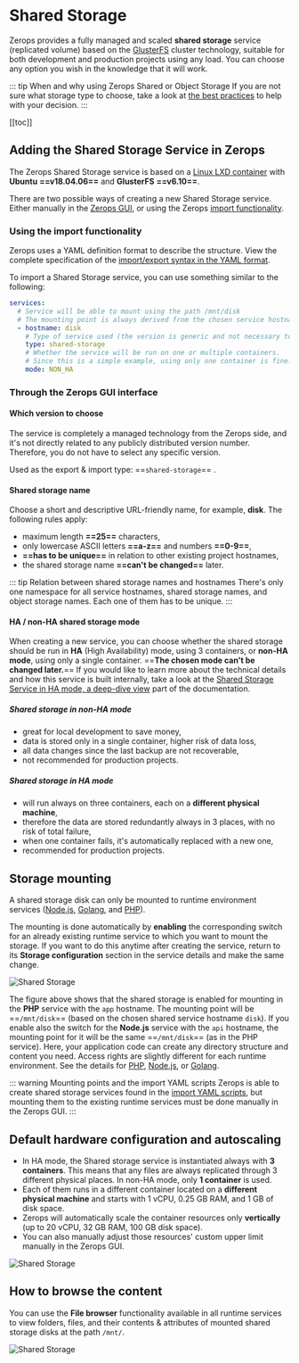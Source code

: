 # Shared Storage

Zerops provides a fully managed and scaled **shared storage** service (replicated volume) based on the [GlusterFS](https://docs.gluster.org) cluster technology, suitable for both development and production projects using any load. You can choose any option you wish in the knowledge that it will work.

<!-- markdownlint-disable DOCSMD004 -->
::: tip When and why using Zerops Shared or Object Storage
If you are not sure what storage type to choose, take a look at [the best practices](/knowledge-base/best-practices/when-and-why-use-shared-or-object-storage.html) to help with your decision.
:::
<!-- markdownlint-enable DOCSMD004 -->

[[toc]]

## Adding the Shared Storage Service in Zerops

The Zerops Shared Storage service is based on a [Linux LXD container](/documentation/overview/projects-and-services-structure.html#services-containers) with **Ubuntu** **==v18.04.06==** and **GlusterFS** **==v6.10==**.

There are two possible ways of creating a new Shared Storage service. Either manually in the [Zerops GUI](#through-the-zerops-gui-interface), or using the Zerops [import functionality](/documentation/export-import/project-service-export-import.html#how-to-export-import-a-project).

### Using the import functionality

Zerops uses a YAML definition format to describe the structure. View the complete specification of the [import/export syntax in the YAML format](/documentation/export-import/project-service-export-import.html#used-yaml-specification).

To import a Shared Storage service, you can use something similar to the following:

```yaml
services:
  # Service will be able to mount using the path /mnt/disk
  # The mounting point is always derived from the chosen service hostname.
  - hostname: disk
    # Type of service used (the version is generic and not necessary to enter).
    type: shared-storage
    # Whether the service will be run on one or multiple containers.
    # Since this is a simple example, using only one container is fine.
    mode: NON_HA
```

### Through the Zerops GUI interface

#### Which version to choose

The service is completely a managed technology from the Zerops side, and it's not directly related to any publicly distributed version number. Therefore, you do not have to select any specific version.

Used as the export & import type: ==`shared-storage`== .

#### Shared storage name

Choose a short and descriptive URL-friendly name, for example, **disk**. The following rules apply:

* maximum length **==25==** characters,
* only lowercase ASCII letters **==a-z==** and numbers **==0-9==**,
* **==has to be unique==** in relation to other existing project hostnames,
* the shared storage name **==can't be changed==** later.

<!-- markdownlint-disable DOCSMD004 -->
::: tip Relation between shared storage names and hostnames
There's only one namespace for all service hostnames, shared storage names, and object storage names. Each one of them has to be unique.
:::
<!-- markdownlint-enable DOCSMD004 -->

#### HA / non-HA shared storage mode

When creating a new service, you can choose whether the shared storage should be run in **HA** (High Availability) mode, using 3 containers, or **non-HA mode**, using only a single container. ==**The chosen mode can't be changed later.**== If you would like to learn more about the technical details and how this service is built internally, take a look at the [Shared Storage Service in HA mode, a deep-dive view](/documentation/overview/how-zerops-works-inside/glusterfs-cluster-internally.html) part of the documentation.

##### Shared storage in non-HA mode

* great for local development to save money,
* data is stored only in a single container, higher risk of data loss,
* all data changes since the last backup are not recoverable,
* not recommended for production projects.

##### Shared storage in HA mode

* will run always on three containers, each on a **different physical machine**,
* therefore the data are stored redundantly always in 3 places, with no risk of total failure,
* when one container fails, it's automatically replaced with a new one,
* recommended for production projects.

## Storage mounting

A shared storage disk can only be mounted to runtime environment services ([Node.js](/documentation/services/runtimes/nodejs.html#accessing-a-zerops-shared-storage), [Golang](/documentation/services/runtimes/golang.html#accessing-a-zerops-shared-storage), and [PHP](/documentation/services/runtimes/php.html#accessing-a-zerops-shared-storage)).

The mounting is done automatically by **enabling** the corresponding switch for an already existing runtime service to which you want to mount the storage. If you want to do this anytime after creating the service, return to its **Storage configuration** section in the service details and make the same change.

![Shared Storage](./images/Mount-Shared-Storage.png "Mount a Shared Storage")

The figure above shows that the shared storage is enabled for mounting in the **PHP** service with the `app` hostname. The mounting point will be ==`/mnt/disk`== (based on the chosen shared service hostname `disk`). If you enable also the switch for the **Node.js** service with the `api` hostname, the mounting point for it will be the same ==`/mnt/disk`== (as in the PHP service). Here, your application code can create any directory structure and content you need. Access rights are slightly different for each runtime environment. See the details for [PHP](/documentation/services/runtimes/php.html#accessing-a-zerops-shared-storage), [Node.js](/documentation/services/runtimes/nodejs.html#accessing-a-zerops-shared-storage), or [Golang](/documentation/services/runtimes/golang.html#accessing-a-zerops-shared-storage).

<!-- markdownlint-disable DOCSMD004 -->
::: warning Mounting points and the import YAML scripts
Zerops is able to create shared storage services found in the [import YAML scripts](#using-the-import-functionality), but mounting them to the existing runtime services must be done manually in the Zerops GUI.
:::
<!-- markdownlint-enable DOCSMD004 -->

## Default hardware configuration and autoscaling

* In HA mode, the Shared storage service is instantiated always with **3 containers**. This means that any files are always replicated through 3 different physical places. In non-HA mode, only **1 container** is used.
* Each of them runs in a different container located on a **different physical machine** and starts with 1 vCPU, 0.25 GB RAM, and 1 GB of disk space.
* Zerops will automatically scale the container resources only **vertically** (up to 20 vCPU, 32 GB RAM, 100 GB disk space).
* You can also manually adjust those resources' custom upper limit manually in the Zerops GUI.

![Shared Storage](./images/Shared-Storage-Autoscaling-Vertical-Limits.png "Autoscaling Upper Limits")

## How to browse the content

You can use the **File browser** functionality available in all runtime services to view folders, files, and their contents & attributes of mounted shared storage disks at the path `/mnt/`.

![Shared Storage](./images/Mounted-Shared-Storage-Content.png "Mounted Shared Storage Content")
